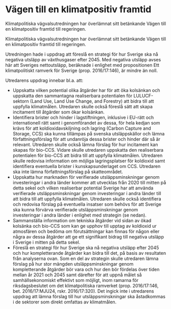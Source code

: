 # Vägen till en klimatpositiv framtid

Klimatpolitiska vägvalsutredningen har överlämnat sitt betänkande Vägen till en klimatpositiv framtid till regeringen.

Klimatpolitiska vägvalsutredningen har överlämnat sitt betänkande Vägen till en klimatpositiv framtid till regeringen.

Utredningen hade i uppdrag att föreslå en strategi för hur Sverige ska nå negativa utsläpp av växthusgaser efter 2045. Med negativa utsläpp avses här att Sveriges nettoutsläpp, beräknade i enlighet med propositionen Ett klimatpolitiskt ramverk för Sverige (prop. 2016/17:146), är mindre än noll.

Utredarens uppdrag innebar bl.a. att:

* Uppskatta vilken potential olika åtgärder har för att öka kolsänkan och uppskatta den sammantagna realiserbara potentialen för LULUCF-sektorn (Land Use, Land Use Change, and Forestry) att bidra till att uppfylla klimatmålen. Utredaren skulle också föreslå sätt att skapa incitament till åtgärder som ökar kolsänkan.
* Identifiera brister och hinder i lagstiftningen, inklusive i EU-rätt och internationell rätt samt i genomförandet av dessa, för hela kedjan som krävs för att koldioxidavskiljning och lagring (Carbon Capture and Storage, CCS) ska kunna tillämpas på svenska utsläppskällor och lämna författningsförslag för att undanröja dessa brister och hinder där så är relevant. Utredaren skulle också lämna förslag för hur incitament kan skapas för bio-CCS. Vidare skulle utredaren uppskatta den realiserbara potentialen för bio-CCS att bidra till att uppfylla klimatmålen. Utredaren skulle redovisa information om möjliga lagringsplatser för koldioxid samt identifiera eventuella brister i kunskapsunderlaget om CCS. Utredaren ska inte lämna författningsförslag på skatteområdet.
* Uppskatta hur marknaden för verifierade utsläppsminskningar genom investeringar i andra länder kommer att utvecklas från 2020 till mitten på detta sekel och vilken realiserbar potential Sverige har att använda verifierade utsläppsminskningar genom investeringar i andra länder till att bidra till att uppfylla klimatmålen. Utredaren skulle också identifiera och redovisa förslag på eventuella insatser som behövs för att Sverige ska kunna förvärva verifierade utsläppsminskningar genom investeringar i andra länder i enlighet med strategin (se nedan).
* Sammanställa information om tekniska åtgärder vid sidan av ökad kolsänka och bio-CCS som kan ge upphov till upptag av koldioxid ur atmosfären och bedöma om förutsättningar kan finnas för någon eller några av dessa åtgärder att ge ett signifikant bidrag till negativa utsläpp i Sverige i mitten på detta sekel.
* Föreslå en strategi för hur Sverige ska nå negativa utsläpp efter 2045 och hur kompletterande åtgärder kan bidra till det, på basis av resultaten från analyserna ovan. Som en del av strategin skulle utredaren lämna förslag på hur stor mängden utsläppsminskningar genom kompletterande åtgärder bör vara och hur den bör fördelas över tiden mellan år 2021 och 2045 samt därefter för att uppnå målet så samhällsekonomiskt effektivt som möjligt, inom ramarna för riksdagsbeslutet om det klimatpolitiska ramverket (prop. 2016/17:146, bet. 2016/17:MJU24, rskr. 2016/17:320). Det ingick inte i utredarens uppdrag att lämna förslag till hur utsläppsminskningar ska åstadkommas i de sektorer som direkt omfattas av klimatmålen.
